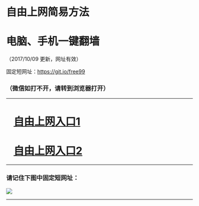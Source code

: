 ﻿# 自由上网简易方法

# 电脑、手机一键翻墙

（2017/10/09 更新，网址有效）

固定短网址：https://git.io/free99

### （微信如打不开，请转到浏览器打开）


***





# &nbsp;&nbsp; <a href="http://ft518925501.fwq-tz-1001.info/fwqtz01.html?t=100900132248 " target="_blank">自由上网入口1</a>
# &nbsp;&nbsp; <a href="http://ft1174917770.fwq-tz-1002.info/fwqtz02.html?t=100900126307 " target="_blank">自由上网入口2</a>
***

### 请记住下图中固定短网址：

<img src="https://s3-us-west-2.amazonaws.com/fwq-1001/yjfq-20170905okok.png" /> 


***

